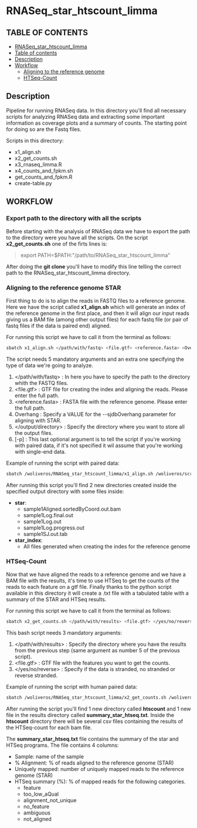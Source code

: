 # RNASeq_star_htscount_limma


## **TABLE OF CONTENTS**

<!-- TOC depthFrom:1 depthTo:6 withLinks:1 updateOnSave:1 orderedList:0 -->
- [RNASeq_star_htscount_limma](#rnaseq_star_htscount_limma)
- [Table of contents](#table-of-contents)
- [Description](#description)
- [Workflow](#workflow)
   - [Aligning to the reference genome](#aligning-to-the-reference-genome-star)
   - [HTSeq-Count](#htseq-count)
  

  
<!-- /TOC -->

## Description

Pipeline for running RNASeq data. In this directory you'll find all necessary scripts for analyzing RNASeq data and extracting some important information as coverage plots and a summary of counts. The starting point for doing so are the Fastq files. 

Scripts in this directory: 
* x1_align.sh
* x2_get_counts.sh
* x3_rnaseq_limma.R
* x4_counts_and_fpkm.sh
* get_counts_and_fpkm.R
* create-table.py

## WORKFLOW

### Export path to the directory with all the scripts
Before starting with the analysis of RNASeq data we have to export the path to the directory were you have all the scripts. On the script **x2_get_counts.sh** one of the firts lines is: 

> export PATH=$PATH:"/path/to/RNASeq_star_htscount_limma"

After doing the **git clone** you'll have to modify this line telling the correct path to the RNASeq_star_htscount_limma directory. 

### Aligning to the reference genome STAR
First thing to do is to align the reads in FASTQ files to a reference genome. Here we have the script called **x1_align.sh** which will generate an index of the reference genome in the first place, and then it will align our input reads giving us a BAM file (among other output files) for each fastq file (or pair of fastq files if the data is paired end) aligned. 

For running this script we have to call it from the terminal as follows: 
```bash
sbatch x1_align.sh </path/with/fastq> <file.gtf> <reference.fasta> <Overhang> </output/directory> [-p]
```
The script needs 5 mandatory arguments and an extra one specifying the type of data we're going to analyze. 

1. </path/with/fastq> : In here you have to specify the path to the directory whith the FASTQ files. 
2. <file.gtf> : GTF file for creating the index and aligning the reads. Please enter the full path. 
3. <reference.fasta> : FASTA file with the reference genome. Please enter the full path. 
4. Overhang : Specify a VALUE for the --sjdbOverhang parameter for aligning with STAR.
5. </output/directory> : Specify the directory where you want to store all the output files. 
6. \[-p] : This last optional argument is to tell the script if you're working with paired data, if it's not specified it wil assume that you're working with single-end data.  

Example of running the script with paired data: 
```bash 
sbatch /woliveros/RNASeq_star_htscount_limma/x1_align.sh /woliveros/scratch/Test_RNASeq /woliveros/scratch/Test_RNASeq/Schizosaccharomyces_pombe.ASM294v2.39.gtf /woliveros/scratch/Test_RNASeq/Schizosaccharomyces_pombe.ASM294v2.dna.toplevel.fa 49 /woliveros/scratch/Test_RNASeq/results2 -p
```
After running this script you'll find 2 new directories created inside the specified output directory with some files inside: 
* **star**:
  * sample1Aligned.sortedByCoord.out.bam
  * sample1Log.final.out
  * sample1Log.out
  * sample1Log.progress.out
  * sample1SJ.out.tab
* **star_index**:
  * All files generated when creating the indes for the reference genome

### HTSeq-Count 
Now that we have aligned the reads to a reference genome and we have a BAM file with the results, it's time to use HTSeq to get the counts of the reads to each feature on a gtf file. Finally thanks to the python script available in this directory it will create a .txt file with a tabulated table with a summary of the STAR and HTSeq results. 

For running this script we have to call it from the terminal as follows: 
```bash 
sbatch x2_get_counts.sh </path/with/results> <file.gtf> </yes/no/reverse>
```
This bash script needs 3 mandatory arguments: 

1. </path/with/results> : Specify the directory where you have the results from the previous step (same argument as number 5 of the previous script). 
2. <file.gtf> : GTF file with the features you want to get the counts. 
3. </yes/no/reverse> : Specify if the data is stranded, no stranded or reverse stranded. 

Example of running the script with human paired data: 
```bash
sbatch /woliveros/RNASeq_star_htscount_limma/x2_get_counts.sh /woliveros/paired-end/results2/ /woliveros/Genomes/hsapiens_hg38-GRCh38_ensembl/Homo_sapiens.GRCh38.89.gtf yes
```
After running the script you'll find 1 new directory called **htscount** and 1 new file in the results directory called **summary_star_htseq.txt**. Inside the **htscount** directory there will be several csv files containing the results of the HTSeq-count for each bam file. 

The **summary_star_htseq.txt** file contains the summary of the star and HTSeq programs. The file contains 4 columns:    
* Sample: name of the sample 	 
* % Alignment: % of reads aligned to the reference genome (STAR)     
* Uniquely mapped: number of uniquely mapped reads to the reference genome (STAR)	   
* HTSeq summary (%): % of mapped reads for the following categories.
   * feature
   * too_low_aQual
   * alignment_not_unique
   * no_feature
   * ambiguous
   * not_aligned

